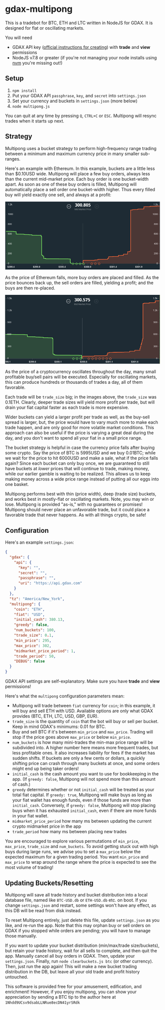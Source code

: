 # gdax-multipong
This is a tradebot for BTC, ETH and LTC written in NodeJS for GDAX.  It is designed for flat or oscillating markets.

You will need
*  GDAX API key ([official instructions for creating](https://support.gdax.com/customer/en/portal/articles/2425383-how-can-i-create-an-api-key-for-gdax-)) with **trade** and **view** permissions
*  NodeJS v7.8 or greater (if you're not managing your node installs using [nvm](https://github.com/creationix/nvm) you're missing out!)

## Setup
1.  `npm install`
1.  Put your GDAX API `passphrase`, `key`, and `secret` into `settings.json`
1.  Set your currency and buckets in `settings.json` (more below)
1.  `node multipong.js`

You can quit at any time by pressing `Q`, `CTRL+C` or `ESC`.  Multipong will resync trades when it starts up next.

## Strategy
Multipong uses a bucket strategy to perform high-frequency range trading between a minimum and maximum currency price in many smaller sub-ranges.

Here's an example with Ethereum.  In this example, buckets are a little less than $0.10USD wide.  Multipong will place a few buy orders, always less than the current mid-market price.  Each buy order is one bucket-width apart.  As soon as one of these buy orders is filled, Multipong will automatically place a sell order one bucket-width higher.  Thus every filled buy will yield exactly one sell, and always at a profit:

![](multipong-eth-1.PNG)

As the price of Ethereum falls, more buy orders are placed and filled.  As the price bounces back up, the sell orders are filled, yielding a profit; and the buys are then re-placed.

![](multipong-eth-2.PNG)

As the price of a cryptocurrency oscillates throughout the day, many small profitable buy/sell pairs will be executed.  Especially for oscillating markets, this can produce hundreds or thousands of trades a day, all of them favorable.

Each trade will be `trade_size` big; in the images above, the `trade_size` was 0.1ETH.  Clearly, deeper trade sizes will yield more profit per trade, but will drain your fiat capital faster as each trade is more expensive.

Wider buckets can yield a larger profit per trade as well, as the buy-sell spread is larger, but, the price would have to vary much more to make each trade happen, and are only good for more volatile market conditions.  This approach can also be useful if the price is varying a great deal during the day, and you don't want to spend all your fiat in a small price range.

The bucket strategy is helpful in case the currency price falls after buying some crypto.  Say the price of BTC is 5995USD and we buy 0.01BTC; while we wait for the price to hit 6000USD and make a sale, what if the price falls again?  Since each bucket can only buy once, we are guaranteed to still have buckets at *lower* prices that will continue to trade, making money, while our earlier gamble is waiting to be realized.  This allows us to keep making money across a wide price range instead of putting all our eggs into one basket.

Multipong performs best with thin (price width), deep (trade size) buckets, and works best in mostly-flat or oscillating markets.  Note, you may win or lose.  Multipong is provided "as-is," with no guarantees or promises!  Multipong should never place an unfavorable trade, but it could place a favorable trade that never happens.  As with all things crypto, be safe!

## Configuration
Here's an example `settings.json`:
```json
{
  "gdax": {
    "api": {
      "key": "",
      "secret": "",
      "passphrase": "",
      "uri": "https://api.gdax.com"
    }
  },
  "tz": "America/New_York",
  "multipong": {
    "coin": "ETH",
    "fiat": "USD",
    "initial_cash": 380.13,
    "greedy": false,
    "num_buckets": 100,
    "trade_size": 0.1,
    "min_price": 295,
    "max_price": 302,
    "midmarket_price_period": 1,
    "trade_period": 50,
    "DEBUG": false
  }
}
```

GDAX API settings are self-explanatory.  Make sure you have **trade** and **view** permissions!

Here's what the `multipong` configuration parameters mean:

*  Multipong will trade between `fiat` currency for `coin`; in this example, it will buy and sell ETH with USD.  Available options are only what GDAX provides (BTC, ETH, LTC, USD, GBP, EUR).
*  `trade_size` is the quantity of `coin` that the bot will buy or sell per bucket.  Keep in mind GDAX's minimums: 0.01 for BTC.
*  Buy and sell BTC if it's between `min_price` and `max_price`.  Trading will stop if the price goes above `max_price` or below `min_price`.
*  `num_buckets` is how many mini-trades the min-max price range will be subdivided into.  A higher number here means more frequent trades, but less profitable ones.  It also increases liability for fees if the market has sudden shifts.  If buckets are only a few cents or dollars, a quickly shifting price can crash through many buckets at once, and some orders might end up being taker orders!
*  `initial_cash` is the cash amount you want to use for bookkeeping in the app.  (If `greedy: false`, Multipong will not spend more than this amount of cash.)
*  `greedy` determines whether or not `initial_cash` will be treated as your total fiat capital.  If `greedy: true`, Multipong will make buys as long as your fiat wallet has enough funds, even if those funds are more than `initial_cash`.  Conversely, if `greedy: false`, Multipong will stop placing buys when it has exhausted `initial_cash`, even if there are more funds in your fiat wallet.
*  `midmarket_price_period` how many ms between updating the current crypto midmarket price in the app
*  `trade_period` how many ms between placing new trades

You are encouraged to explore various permutations of `min_price`, `max_price`, `trade_size` and `num_buckets`.  To avoid getting stuck out with high buys during large runs, we advise you to set a `max_price` below the expected maximum for a given trading period.  You want `min_price` and `max_price` to wrap around the range where the price is expected to see the most volume of trading!

## Updating Buckets/Resetting
Multipong will save all trade history and bucket distribution into a local database file, named like `BTC-USD.db` or `ETH-USD.db` etc. on boot.  If you change `settings.json` and restart, some settings won't have any effect, as this DB will be read from disk instead.

To reset Multipong entirely, just delete this file, update `settings.json` as you like, and re-run the app.  Note that this may orphan buy or sell orders on GDAX if you stopped while orders are pending; you will have to manage those manually.

If you want to update your bucket distribution (min/max/trade size/buckets), but retain your trade history, wait for all sells to complete, and then quit the app.  Manually cancel all buy orders in GDAX.  Then, update your `settings.json`.  Finally, run `node clearbuckets.js btc` (or other currency).  Then, just run the app again!  This will make a new bucket trading distribution in the DB, but leave all your old trade and profit history untouched.

This software is provided free for your amusement, edification, and enrichment!  However, if you enjoy multipong, you can show your appreciation by sending a BTC tip to the author here at `1Nhdd9UCsv9dsabLLNRue8ecDN41yrSRdk`

